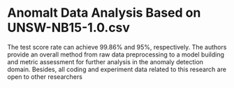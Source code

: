 # Anomalt Data Analysis Based on UNSW-NB15-1.0.csv
 The test score rate can achieve
99.86% and 95%, respectively. The authors provide an overall
method from raw data preprocessing to a model building and
metric assessment for further analysis in the anomaly detection
domain. Besides, all coding and experiment data related to this
research are open to other researchers
